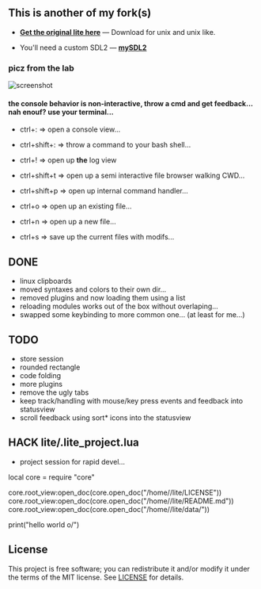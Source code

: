 ## This is another of my fork(s)

* **[Get the original lite here](https://github.com/rxi/lite)** — Download
  for unix and unix like.


* You'll need a custom SDL2 — **[mySDL2](https://github.com/HackIT/mySDL2)**

### picz from the lab


![screenshot](https://raw.githubusercontent.com/HackIT/lite/master/screenshot.png)

#### the console behavior is non-interactive, throw a cmd and get feedback... nah enouf? use your terminal...
- ctrl+: => open a console view...
- ctrl+shift+: => throw a command to your bash shell...

- ctrl+! => open up **the** log view

- ctrl+shift+t => open up a semi interactive file browser walking CWD...

- ctrl+shift+p => open up internal command handler...

- ctrl+o => open up an existing file...
- ctrl+n => open up a new file...
- ctrl+s => save up the current files with modifs...

## DONE
- linux clipboards
- moved syntaxes and colors to their own dir...
- removed plugins and now loading them using a list
- reloading modules works out of the box without overlaping...
- swapped some keybinding to more common one... (at least for me...)

## TODO
- store session
- rounded rectangle
- code folding
- more plugins
- remove the ugly tabs
- keep track/handling with mouse/key press events and feedback into statusview
- scroll feedback using sort* icons into the statusview

## HACK lite/.lite_project.lua

- project session for rapid devel...

local core = require "core"

core.root_view:open_doc(core.open_doc("/home/<user>/lite/LICENSE"))
core.root_view:open_doc(core.open_doc("/home/<user>/lite/README.md"))
core.root_view:open_doc(core.open_doc("/home/<user>/lite/data/<file>"))

print("hello world o/")

## License
This project is free software; you can redistribute it and/or modify it under
the terms of the MIT license. See [LICENSE](LICENSE) for details.
